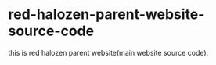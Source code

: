 # red-halozen-parent-website-source-code
this is red halozen parent website(main website source code).
##
